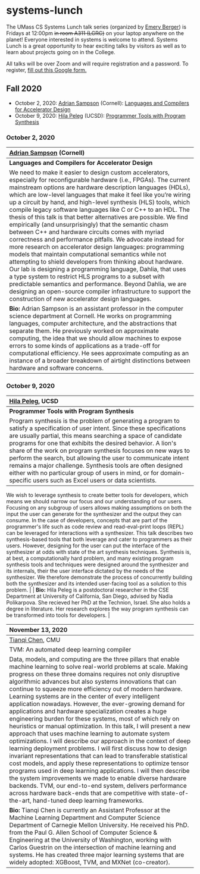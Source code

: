 # systems-lunch

The UMass CS Systems Lunch talk series (organized by [Emery
Berger](https://emeryberger.com)) is Fridays at 12:00pm ~~in room A311
(LGRC)~~ on your laptop anywhere on the planet! Everyone interested in
systems is welcome to attend. Systems Lunch is a great opportunity to
hear exciting talks by visitors as well as to learn about projects
going on in the College.

All talks will be over Zoom and will require registration and a password.
To register, [fill out this Google form.](https://forms.gle/uV2Q8vxnZvZ5zaAh9)

## Fall 2020

- October 2, 2020: [Adrian Sampson](http://www.cs.cornell.edu/~asampson/) (Cornell): [Languages and Compilers for Accelerator Design](#october-2-2020)
- October 9, 2020: [Hila Peleg](http://cseweb.ucsd.edu/~hpeleg/) (UCSD): [Programmer Tools with Program Synthesis](#october-9-2020)

### October 2, 2020

| [Adrian Sampson](http://www.cs.cornell.edu/~asampson/) (Cornell) |
| :------------------- |
| **Languages and Compilers for Accelerator Design** |
| We need to make it easier to design custom accelerators, especially for reconfigurable hardware (i.e., FPGAs). The current mainstream options are hardware description languages (HDLs), which are low-level languages that make it feel like you’re wiring up a circuit by hand, and high-level synthesis (HLS) tools, which compile legacy software languages like C or C++ to an HDL. The thesis of this talk is that better alternatives are possible. We find empirically (and unsurprisingly) that the semantic chasm between C++ and hardware circuits comes with myriad correctness and performance pitfalls. We advocate instead for more research on accelerator design languages: programming models that maintain computational semantics while not attempting to shield developers from thinking about hardware. Our lab is designing a programming language, Dahlia, that uses a type system to restrict HLS programs to a subset with predictable semantics and performance. Beyond Dahlia, we are designing an open-source compiler infrastructure to support the construction of new accelerator design languages. |
| **Bio:** Adrian Sampson is an assistant professor in the computer science department at Cornell. He works on programming languages, computer architecture, and the abstractions that separate them. He previously worked on approximate computing, the idea that we should allow machines to expose errors to some kinds of applications as a trade-off for computational efficiency. He sees approximate computing as an instance of a broader breakdown of airtight distinctions between hardware and software concerns. |

### October 9, 2020

| [Hila Peleg](http://cseweb.ucsd.edu/~hpeleg/), UCSD |
| :------------------- |
| **Programmer Tools with Program Synthesis** |
| Program synthesis is the problem of generating a program to satisfy a specification of user intent. Since these specifications are usually partial, this means searching a space of candidate programs for one that exhibits the desired behavior. A lion's share of the work on program synthesis focuses on new ways to perform the search, but allowing the user to communicate intent remains a major challenge. Synthesis tools are often designed either with no particular group of users in mind, or for domain-specific users such as Excel users or data scientists.
We wish to leverage synthesis to create better tools for developers, which means we should narrow our focus and our understanding of our users. Focusing on any subgroup of users allows making assumptions on both the input the user can generate for the synthesizer and the output they can consume. In the case of developers, concepts that are part of the programmer's life such as code review and read-eval-print loops (REPL) can be leveraged for interactions with a synthesizer. This talk describes two synthesis-based tools that both leverage and cater to programmers as their users.
However, designing for the user can put the interface of the synthesizer at odds with state of the art synthesis techniques. Synthesis is, at best, a computationally hard problem, and many existing program synthesis tools and techniques were designed around the synthesizer and its internals, their the user interface dictated by the needs of the synthesizer. We therefore demonstrate the process of concurrently building both the synthesizer and its intended user-facing tool as a solution to this problem. |
| **Bio:** Hila Peleg is a postdoctoral researcher in the CSE Department at University of California, San Diego, advised by Nadia Polikarpova. She recieved her PhD at the Technion, Israel. She also holds a degree in literature. Her research explores the way program synthesis can be transformed into tools for developers. |

| November 13, 2020 |
| :------------------- |
| [Tianqi Chen](https://tqchen.com/), CMU |
| TVM: An automated deep learning compiler |
| Data, models, and computing are the three pillars that enable machine learning to solve real-world problems at scale. Making progress on these three domains requires not only disruptive algorithmic advances but also systems innovations that can continue to squeeze more efficiency out of modern hardware. Learning systems are in the center of every intelligent application nowadays. However, the ever-growing demand for applications and hardware specialization creates a huge engineering burden for these systems, most of which rely on heuristics or manual optimization. In this talk, I will present a new approach that uses machine learning to automate system optimizations. I will describe our approach in the context of deep learning deployment problems. I will first discuss how to design invariant representations that can lead to transferable statistical cost models, and apply these representations to optimize tensor programs used in deep learning applications. I will then describe the system improvements we made to enable diverse hardware backends. TVM, our end-to-end system, delivers performance across hardware back-ends that are competitive with state-of-the-art, hand-tuned deep learning frameworks. |
| **Bio:** Tianqi Chen is currently an Assistant Professor at the Machine Learning Department and Computer Science Department of Carnegie Mellon University. He received his PhD. from the Paul G. Allen School of Computer Science & Engineering at the University of Washington, working with Carlos Guestrin on the intersection of machine learning and systems. He has created three major learning systems that are widely adopted: XGBoost, TVM, and MXNet (co-creator). |




